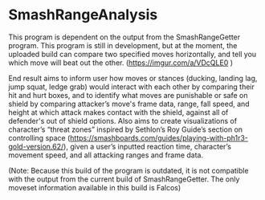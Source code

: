 ﻿# SmashRangeAnalysis
This program is dependent on the output from the SmashRangeGetter program. This program is still in development, but at the moment, the uploaded build can compare two specified moves horizontally, and tell you which move will beat out the other. (https://imgur.com/a/VDcQLE0 ) 

End result aims to inform user how moves or stances (ducking, landing lag, jump squat, ledge grab) would interact with each other by comparing their hit and hurt boxes, and to identify what moves are punishable or safe on shield by comparing attacker’s move's frame data, range, fall speed, and height at which attack makes contact with the shield, against all of defender's out of shield options. Also aims to create visualizations of character’s “threat zones” inspired by Sethlon’s Roy Guide’s section on controlling space (https://smashboards.com/guides/playing-with-ph1r3-gold-version.62/), given a user’s inputted reaction time, character’s movement speed, and all attacking ranges and frame data.

(Note: Because this build of the program is outdated, it is not compatible with the output from the current build of SmashRangeGetter. The only moveset information available in this build is Falcos)
